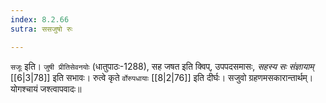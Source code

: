 ```yaml
---
index: 8.2.66
sutra: ससजुषो रुः

---
```

   `सजूः` इति। `जुषी प्रीतिसेवनयोः` (धातुपाठः-1288), सह जषत इति क्विप्, उपपदसमासः, _सहस्य सः संज्ञायाम्_ [[6|3|78]]  इति सभावः। रुत्वे कृते `र्वोरुपधायाः`  [[8|2|76]]  इति दीर्घः। सजुवो ग्रहणमसकारान्तार्थम्। योगश्चायं जश्त्वापवादः॥